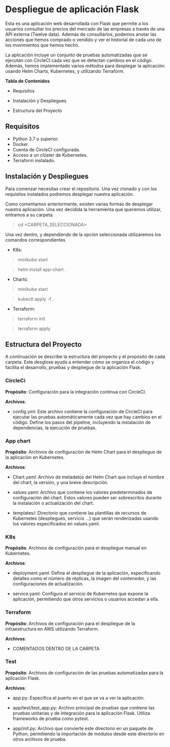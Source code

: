 # Despliegue de aplicación Flask

Esta es una aplicación web desarrollada con Flask que permite a los usuarios consultar los precios del mercado de las empresas a través de una API externa (Twelve data). Además de consultarlos, podemos anotar las acciones que hemos comprado o vendido y ver el historial de cada uno de los movimientos que hemos hecho.

La aplicación incluye un conjunto de pruebas automatizadas que se ejecutan con CircleCI cada vez que se detectan cambios en el código. Además, hemos implementado varios métodos para desplegar la aplicación: usando Helm Charts, Kubernetes, y utilizando Terraform.

**Tabla de Contenidos**

- Requisitos

- Instalación y Despliegues

- Estructura del Proyecto


## Requisitos

- Python 3.7 o superior.
- Docker.
- Cuenta de CircleCI configurada.
- Acceso a un clúster de Kubernetes.
- Terraform instalado.

## Instalación y Despliegues

Para comenzar necesitas crear el repositorio. Una vez clonado y con los requisitos instalados podremos desplegar nuestra aplicación.

Como comentamos anteriormente, existen varias formas de desplegar nuestra aplicación. Una vez decidida la herramienta que queremos utilizar, entramos a su carpeta.

>cd <CARPETA_SELECCIONADA>

Una vez dentro, y dependiendo de la opción seleccionada utilizaremos los comandos correspondientes

- K8s:

> minikube start

> helm install app-chart .


- Charts: 

> minikube start

> kubectl apply -f .

- Terraform:

> terraform init

> terraform apply


## Estructura del Proyecto

A continuación se describe la estructura del proyecto y el propósito de cada carpeta. Este desglose ayuda a entender cómo se organiza el código y facilita el desarrollo, pruebas y despliegue de la aplicación Flask.

### CircleCi

**Propósito**: Configuración para la integración continua con CircleCI.

**Archivos**:

- config.yml: Este archivo contiene la configuración de CircleCI para ejecutar las pruebas automáticamente cada vez que hay cambios en el código. Define los pasos del pipeline, incluyendo la instalación de dependencias, la ejecución de pruebas.


### App chart

**Propósito**: Archivos de configuración de Helm Chart para el despliegue de la aplicación en Kubernetes.

**Archivos**:

- Chart.yaml: Archivo de metadatos del Helm Chart que incluye el nombre del chart, la versión, y una breve descripción.

- values.yaml: Archivo que contiene los valores predeterminados de configuración del chart. Estos valores pueden ser sobrescritos durante la instalación o actualización del chart.

- templates/: Directorio que contiene las plantillas de recursos de Kubernetes (despliegues, servicio ...) que serán renderizadas usando los valores especificados en values.yaml.


### K8s

**Propósito**: Archivos de configuración para el despliegue manual en Kubernetes.

**Archivos**:

- deployment.yaml: Define el despliegue de la aplicación, especificando detalles como el número de réplicas, la imagen del contenedor, y las configuraciones de actualización.

- service.yaml: Configura el servicio de Kubernetes que expone la aplicación, permitiendo que otros servicios o usuarios accedan a ella.


### Terraform

**Propósito**: Archivos de configuración para el despliegue de la infraestructura en AWS utilizando Terraform.

**Archivos**:

- COMENTADOS DENTRO DE LA CARPETA


### Test

**Propósito**: Archivos de configuración de las pruebas automatizadas para la aplicación Flask.

**Archivos**:

- app.py: Especifica el puerto en el que se va a ver la aplicación.

- app/test/test_app.py: Archivo principal de pruebas que contiene las pruebas unitarias y de integración para la aplicación Flask. Utiliza frameworks de prueba como pytest.

- app/_init_.py: Archivo que convierte este directorio en un paquete de Python, permitiendo la importación de módulos desde este directorio en otros archivos de prueba.